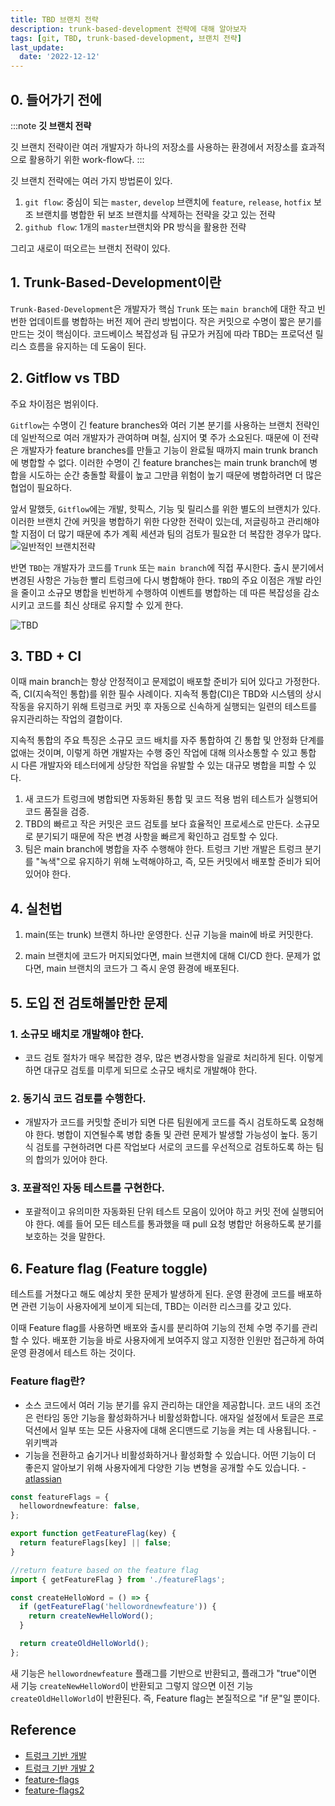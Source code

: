```yaml
---
title: TBD 브랜치 전략
description: trunk-based-development 전략에 대해 알아보자
tags: [git, TBD, trunk-based-development, 브랜치 전략]
last_update:
  date: '2022-12-12'
---
```


## 0. 들어가기 전에

:::note
<strong>깃 브랜치 전략</strong>

깃 브랜치 전략이란 여러 개발자가 하나의 저장소를 사용하는 환경에서 저장소를 효과적으로 활용하기 위한 work-flow다.
:::

깃 브랜치 전략에는 여러 가지 방법론이 있다.

1. `git flow`: 중심이 되는 `master`, `develop` 브랜치에 `feature`, `release`, `hotfix` 보조 브랜치를 병합한 뒤 보조 브랜치를 삭제하는 전략을 갖고 있는 전략
2. `github flow`: 1개의 `master`브랜치와 PR 방식을 활용한 전략

그리고 새로이 떠오르는 브랜치 전략이 있다.

## 1. Trunk-Based-Development이란

`Trunk-Based-Development`은 개발자가 핵심 `Trunk` 또는 `main branch`에 대한 작고 빈번한 업데이트를 병합하는 버전 제어 관리 방법이다. 작은 커밋으로 수명이 짧은 분기를 만드는 것이 핵심이다.
코드베이스 복잡성과 팀 규모가 커짐에 따라 TBD는 프로덕션 릴리스 흐름을 유지하는 데 도움이 된다.

## 2. Gitflow vs TBD

주요 차이점은 범위이다.

`Gitflow`는 수명이 긴 feature branches와 여러 기본 분기를 사용하는 브랜치 전략인데 일반적으로 여러 개발자가 관여하며 며칠, 심지어 몇 주가 소요된다. 때문에 이 전략은 개발자가 feature branches를 만들고 기능이 완료될 때까지 main trunk branch에 병합할 수 없다. 이러한 수명이 긴 feature branches는 main trunk branch에 병합을 시도하는 순간 충돌할 확률이 높고 그만큼 위험이 높기 때문에 병합하려면 더 많은 협업이 필요하다.

앞서 말했듯, `Gitflow`에는 개발, 핫픽스, 기능 및 릴리스를 위한 별도의 브랜치가 있다. 이러한 브랜치 간에 커밋을 병합하기 위한 다양한 전략이 있는데, 저글링하고 관리해야 할 지점이 더 많기 때문에 추가 계획 세션과 팀의 검토가 필요한 더 복잡한 경우가 많다.
![일반적인 브랜치전략](https://cloud.google.com/static/architecture/devops/images/devops-tech-trunk-based-development-typical-non-trunk-timeline.svg)

반면 `TBD`는 개발자가 코드를 `Trunk` 또는 `main branch`에 직접 푸시한다. 출시 분기에서 변경된 사항은 가능한 빨리 트렁크에 다시 병합해야 한다. `TBD`의 주요 이점은 개발 라인을 줄이고 소규모 병합을 빈번하게 수행하여 이벤트를 병합하는 데 따른 복잡성을 감소시키고 코드를 최신 상태로 유지할 수 있게 한다.

![TBD](https://cloud.google.com/static/architecture/devops/images/devops-tech-trunk-based-development-typical-trunk-timeline.svg)

## 3. TBD + CI

이때 main branch는 항상 안정적이고 문제없이 배포할 준비가 되어 있다고 가정한다. 즉, CI(지속적인 통합)를 위한 필수 사례이다. 지속적 통합(CI)은 TBD와 시스템의 상시 작동을 유지하기 위해 트렁크로 커밋 후 자동으로 신속하게 실행되는 일련의 테스트를 유지관리하는 작업의 결합이다.

지속적 통합의 주요 특징은 소규모 코드 배치를 자주 통합하여 긴 통합 및 안정화 단계를 없애는 것이며, 이렇게 하면 개발자는 수행 중인 작업에 대해 의사소통할 수 있고 통합 시 다른 개발자와 테스터에게 상당한 작업을 유발할 수 있는 대규모 병합을 피할 수 있다.

1. 새 코드가 트렁크에 병합되면 자동화된 통합 및 코드 적용 범위 테스트가 실행되어 코드 품질을 검증.
2. TBD의 빠르고 작은 커밋은 코드 검토를 보다 효율적인 프로세스로 만든다. 소규모로 분기되기 때문에 작은 변경 사항을 빠르게 확인하고 검토할 수 있다.
3. 팀은 main branch에 병합을 자주 수행해야 한다. 트렁크 기반 개발은 트렁크 분기를 "녹색"으로 유지하기 위해 노력해야하고, 즉, 모든 커밋에서 배포할 준비가 되어 있어야 한다.

## 4. 실천법

1. main(또는 trunk) 브랜치 하나만 운영한다. 신규 기능을 main에 바로 커밋한다.

2. main 브랜치에 코드가 머지되었다면, main 브랜치에 대해 CI/CD 한다. 문제가 없다면, main 브랜치의 코드가 그 즉시 운영 환경에 배포된다.

## 5. 도입 전 검토해볼만한 문제

### 1. 소규모 배치로 개발해야 한다.

- 코드 검토 절차가 매우 복잡한 경우, 많은 변경사항을 일괄로 처리하게 된다. 이렇게 하면 대규모 검토를 미루게 되므로 소규모 배치로 개발해야 한다.

### 2. 동기식 코드 검토를 수행한다.

- 개발자가 코드를 커밋할 준비가 되면 다른 팀원에게 코드를 즉시 검토하도록 요청해야 한다. 병합이 지연될수록 병합 충돌 및 관련 문제가 발생할 가능성이 높다. 동기식 검토를 구현하려면 다른 작업보다 서로의 코드를 우선적으로 검토하도록 하는 팀의 합의가 있어야 한다.

### 3. 포괄적인 자동 테스트를 구현한다.

- 포괄적이고 유의미한 자동화된 단위 테스트 모음이 있어야 하고 커밋 전에 실행되어야 한다. 예를 들어 모든 테스트를 통과했을 때 pull 요청 병합만 허용하도록 분기를 보호하는 것을 말한다.

## 6. Feature flag (Feature toggle)

테스트를 거쳤다고 해도 예상치 못한 문제가 발생하게 된다. 운영 환경에 코드를 배포하면 관련 기능이 사용자에게 보이게 되는데, TBD는 이러한 리스크를 갖고 있다.

이때 Feature flag를 사용하면 배포와 출시를 분리하여 기능의 전체 수명 주기를 관리할 수 있다.
배포한 기능을 바로 사용자에게 보여주지 않고 지정한 인원만 접근하게 하여 운영 환경에서 테스트 하는 것이다.

### Feature flag란?

- 소스 코드에서 여러 기능 분기를 유지 관리하는 대안을 제공합니다. 코드 내의 조건은 런타임 동안 기능을 활성화하거나 비활성화합니다. 애자일 설정에서 토글은 프로덕션에서 일부 또는 모든 사용자에 대해 온디맨드로 기능을 켜는 데 사용됩니다. - 위키백과
- 기능을 전환하고 숨기거나 비활성화하거나 활성화할 수 있습니다. 어떤 기능이 더 좋은지 알아보기 위해 사용자에게 다양한 기능 변형을 공개할 수도 있습니다. - [atlassian](https://www.atlassian.com/continuous-delivery/principles/feature-flags)

```ts title="featureFlags.ts"
const featureFlags = {
  hellowordnewfeature: false,
};

export function getFeatureFlag(key) {
  return featureFlags[key] || false;
}
```

```ts title="helloword.ts"
//return feature based on the feature flag
import { getFeatureFlag } from './featureFlags';

const createHelloWord = () => {
  if (getFeatureFlag('hellowordnewfeature')) {
    return createNewHelloWord();
  }

  return createOldHelloWorld();
};
```

새 기능은 `hellowordnewfeature` 플래그를 기반으로 반환되고, 플래그가 "true"이면 새 기능 `createNewHelloWord`이 반환되고 그렇지 않으면 이전 기능 `createOldHelloWorld`이 반환된다.
즉, Feature flag는 본질적으로 "if 문"일 뿐이다.

## Reference

- [트렁크 기반 개발](https://www.atlassian.com/continuous-delivery/continuous-integration/trunk-based-development)
- [트렁크 기반 개발 2](https://cloud.google.com/architecture/devops/devops-tech-trunk-based-development)
- [feature-flags](https://www.atlassian.com/continuous-delivery/principles/feature-flags)
- [feature-flags2](https://docs-kr.hackle.io/docs/feature-flags)
